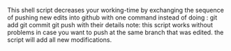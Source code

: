 This shell script decreases your working-time by exchanging the sequence of pushing new edits into github with one command instead of doing :
git add 
git commit
git push
with their details
note: this script works without problems in case you want to push at the same branch that was edited. the script will add all new modifications.
